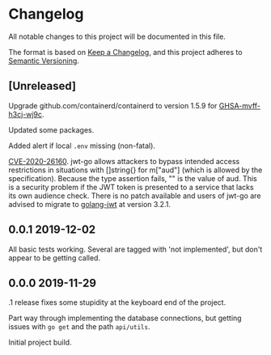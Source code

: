# Changelog

All notable changes to this project will be documented in this file.

The format is based on [Keep a Changelog](https://keepachangelog.com/en/1.0.0/),
and this project adheres to [Semantic Versioning](https://semver.org/spec/v2.0.0.html).

## [Unreleased]

Upgrade github.com/containerd/containerd to version 1.5.9 for [GHSA-mvff-h3cj-wj9c](https://github.com/advisories/GHSA-mvff-h3cj-wj9c).

Updated some packages.

Added alert if local `.env` missing (non-fatal).

[CVE-2020-26160](https://github.com/advisories/GHSA-w73w-5m7g-f7qc). jwt-go allows attackers to bypass intended access restrictions in situations with []string{} for m["aud"] (which is allowed by the specification). Because the type assertion fails, "" is the value of aud. This is a security problem if the JWT token is presented to a service that lacks its own audience check. There is no patch available and users of jwt-go are advised to migrate to [golang-jwt](https://github.com/golang-jwt/jwt) at version 3.2.1.

## 0.0.1 2019-12-02

All basic tests working. Several are tagged with 'not implemented', but don't appear to be getting called.

## 0.0.0 2019-11-29

.1 release fixes some stupidity at the keyboard end of the project.

Part way through implementing the database connections, but getting issues with `go get` and the path `api/utils`.

Initial project build.
